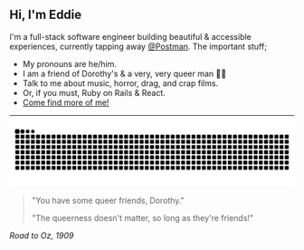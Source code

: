 ## Hi, I'm Eddie

I'm a full-stack software engineer building beautiful & accessible experiences, currently tapping away [@Postman](https://www.postman.com/). The important stuff;

- My pronouns are he/him.
- I am a friend of Dorothy's & a very, very queer man 🏳️‍🌈
- Talk to me about music, horror, drag, and crap films.
- Or, if you must, Ruby on Rails & React.
- [Come find more of me!](https://www.delete44.com)

---

<picture>
  <source media="(prefers-color-scheme: dark)" srcset="https://raw.githubusercontent.com/delete-44/delete-44/output/github-contribution-grid-snake-dark.svg">
  <source media="(prefers-color-scheme: light)" srcset="https://raw.githubusercontent.com/delete-44/delete-44/output/github-contribution-grid-snake.svg">
  <img alt="a game of snake being played on my github contribution chart, with a little fella chomping his way through all of my contributions" src="https://raw.githubusercontent.com/delete-44/delete-44/output/github-contribution-grid-snake.svg">
</picture>

> <p>"You have some queer friends, Dorothy."</p>
> <p>"The queerness doesn't matter, so long as they're friends!"</p>

_Road to Oz, 1909_
